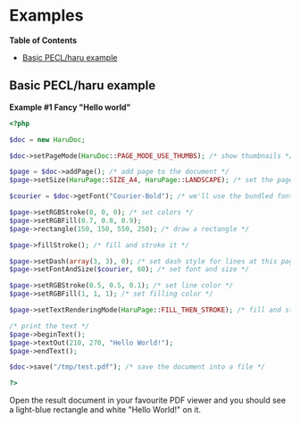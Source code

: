 Examples
========

**Table of Contents**

-   [Basic PECL/haru
    example](/haru/examples.html#Basic%20PECL/haru%20example)

Basic PECL/haru example
-----------------------

**Example \#1 Fancy "Hello world"**

``` php
<?php

$doc = new HaruDoc;

$doc->setPageMode(HaruDoc::PAGE_MODE_USE_THUMBS); /* show thumbnails */

$page = $doc->addPage(); /* add page to the document */
$page->setSize(HaruPage::SIZE_A4, HaruPage::LANDSCAPE); /* set the page to use A4 landscape format */

$courier = $doc->getFont("Courier-Bold"); /* we'll use the bundled font a few lines below */

$page->setRGBStroke(0, 0, 0); /* set colors */
$page->setRGBFill(0.7, 0.8, 0.9);
$page->rectangle(150, 150, 550, 250); /* draw a rectangle */

$page->fillStroke(); /* fill and stroke it */

$page->setDash(array(3, 3), 0); /* set dash style for lines at this page */
$page->setFontAndSize($courier, 60); /* set font and size */

$page->setRGBStroke(0.5, 0.5, 0.1); /* set line color */
$page->setRGBFill(1, 1, 1); /* set filling color */

$page->setTextRenderingMode(HaruPage::FILL_THEN_STROKE); /* fill and stroke text */

/* print the text */
$page->beginText();
$page->textOut(210, 270, "Hello World!");
$page->endText();

$doc->save("/tmp/test.pdf"); /* save the document into a file */

?>
```

Open the result document in your favourite PDF viewer and you should see
a light-blue rectangle and white "Hello World!" on it.
